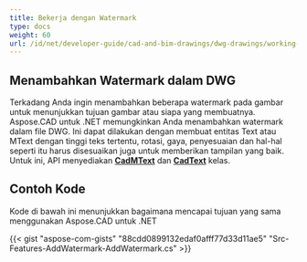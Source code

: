 ```yaml
---
title: Bekerja dengan Watermark
type: docs
weight: 60
url: /id/net/developer-guide/cad-and-bim-drawings/dwg-drawings/working-with-watermark/
---
```


## **Menambahkan Watermark dalam DWG**

Terkadang Anda ingin menambahkan beberapa watermark pada gambar untuk menunjukkan tujuan gambar atau siapa yang membuatnya. Aspose.CAD untuk .NET memungkinkan Anda menambahkan watermark dalam file DWG. Ini dapat dilakukan dengan membuat entitas Text atau MText dengan tinggi teks tertentu, rotasi, gaya, penyesuaian dan hal-hal seperti itu harus disesuaikan juga untuk memberikan tampilan yang baik. Untuk ini, API menyediakan [**CadMText**](https://reference.aspose.com/cad/net/aspose.cad.fileformats.cad.cadobjects/cadmtext) dan [**CadText**](https://reference.aspose.com/cad/net/aspose.cad.fileformats.cad.cadobjects/cadtext) kelas.

## Contoh Kode

Kode di bawah ini menunjukkan bagaimana mencapai tujuan yang sama menggunakan Aspose.CAD untuk .NET

{{< gist "aspose-com-gists" "88cdd0899132edaf0afff77d33d11ae5" "Src-Features-AddWatermark-AddWatermark.cs" >}}
